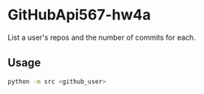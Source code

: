 # GitHubApi567-hw4a

List a user's repos and the number of commits for each.

## Usage
```bash
python -m src <github_user>
